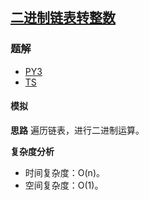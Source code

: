 ## [二进制链表转整数](https://leetcode.cn/problems/convert-binary-number-in-a-linked-list-to-integer/)

### 题解
+ [PY3](../../py3/1408/1290.py)
+ [TS](../../ts/1408/1290.ts)

#### 模拟
**思路**
遍历链表，进行二进制运算。

**复杂度分析**
+ 时间复杂度：O(n)。
+ 空间复杂度：O(1)。